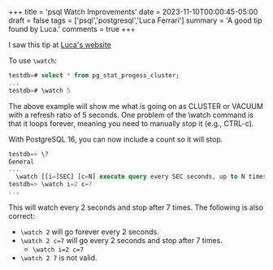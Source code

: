 +++
title = 'psql Watch Improvements'
date = 2023-11-10T00:00:45-05:00
draft = false
tags = ['psql','postgresql','Luca Ferrari']
summary = 'A good tip found by Luca.'
comments = true
+++

I saw this tip at [Luca's website](https://fluca1978.github.io/2023/09/22/PostgreSQL16psqlwatch.html)

To use `\watch`:

```sql
testdb=# select * from pg_stat_progess_cluster;
...
testdb=# \watch 5
```

The above example will show me what is going on as CLUSTER or VACUUM with a
refresh ratio of 5 seconds.
One problem of the \watch command is that it loops forever, meaning you need to
manually stop it (e.g., CTRL-c).

With PostgreSQL 16, you can now include a count so it will stop.

```sql
testdb=> \?
General
...
  \watch [[i=]SEC] [c=N] execute query every SEC seconds, up to N times
testdb=> \watch i=2 c=7
...
```

This will watch every 2 seconds and stop after 7 times.
The following is also correct:

* `\watch 2` will go forever every 2 seconds.
* `\watch 2 c=7` will go every 2 seconds and stop after 7 times.
  * `\watch i=2 c=7`
* `\watch 2 7` is not valid.

